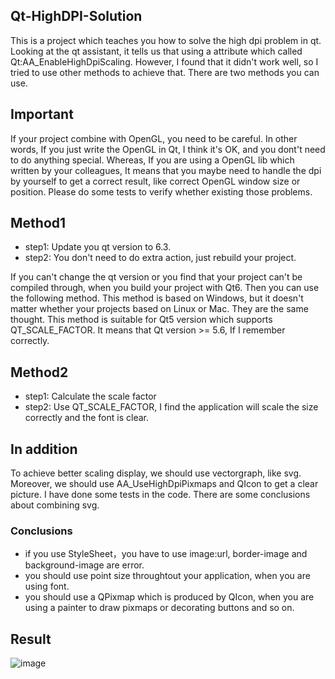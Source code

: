## Qt-HighDPI-Solution
This is a project which teaches you how to solve the high dpi problem in qt. Looking at the qt assistant, it tells us that using a attribute which called Qt:AA_EnableHighDpiScaling. However, I found that it didn't work well, so I tried to use other methods to achieve that. There are two methods you can use.

## Important
If your project combine with OpenGL, you need to be careful. In other words, If you just write the OpenGL in Qt, I think it's OK, and you dont't need to do anything special. Whereas, If you are using a OpenGL lib which written by your colleagues, It means that you maybe need to handle the dpi by yourself to get a correct result, like correct OpenGL window size or position. Please do some tests to verify whether existing those problems.

## Method1
- step1: Update you qt version to 6.3.
- step2: You don't need to do extra action, just rebuild your project.

If you can't change the qt version or you find that your project can't be compiled through, when you build your project with Qt6. Then you can use the following method. This method is based on Windows, but it doesn't matter whether your projects based on Linux or Mac. They are the same thought. This method is suitable for Qt5 version which supports QT_SCALE_FACTOR. It means that Qt version >= 5.6, If I remember correctly.
## Method2
- step1: Calculate the scale factor
- step2: Use QT_SCALE_FACTOR, I find the application will scale the size correctly and the font is clear.

## In addition
To achieve better scaling display, we should use vectorgraph, like svg. Moreover, we should use AA_UseHighDpiPixmaps and QIcon to get a clear picture. I have done some tests in the code. There are some conclusions about combining svg.
### Conclusions
- if you use StyleSheet，you have to use image:url, border-image and background-image are error.
- you should use point size throughtout your application, when you are using font.
- you should use a QPixmap which is produced by QIcon, when you are using a painter to draw pixmaps or decorating buttons and so on.
## Result
![image](https://user-images.githubusercontent.com/16329871/170678289-9e9203e3-a5dc-4238-9f13-3969a4e0b122.png)

